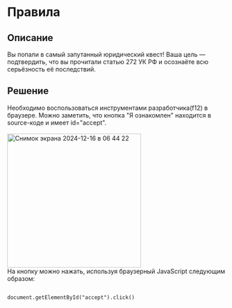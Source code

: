 <h1>Правила</h1>

<h2>Описание</h2>
Вы попали в самый запутанный юридический квест! Ваша цель — подтвердить, что вы прочитали статью 272 УК РФ и осознаёте всю серьёзность её последствий.<br>

<h2>Решение</h2>
Необходимо воспользоваться инструментами разработчика(f12) в браузере. Можно заметить, что кнопка "Я ознакомлен" находится в source-коде и имеет id="accept".<br/><br/>
<img width="308" alt="Снимок экрана 2024-12-16 в 06 44 22" src="https://github.com/user-attachments/assets/f7d7a4a6-52f3-4090-8941-131dd58fc7e4" /><br/>
На кнопку можно нажать, используя браузерный JavaScript следующим образом:
<pre lang="javascript">
<code>
document.getElementById("accept").click()
</code>
</pre>
